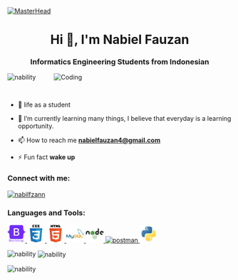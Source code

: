 [![MasterHead](https://i.ibb.co.com/Sw8R6ZNq/Frame-1362790555.jpg)](https://nability.io)
<h1 align="center">Hi 👋, I'm Nabiel Fauzan</h1>
<h3 align="center">Informatics Engineering Students from Indonesian</h3>
<img align="right" alt="Coding" width="400" src="https://i.giphy.com/78XCFBGOlS6keY1Bil.webp"/>

<p align="left"> <img src="https://komarev.com/ghpvc/?username=nability&label=Profile%20views&color=0e75b6&style=flat" alt="nability" /> </p>

<p align="left"> <a href="https://twitter.com/" target="blank"><img src="https://img.shields.io/twitter/follow/?logo=twitter&style=for-the-badge" alt="" /></a> </p>

- 🔭 life as a student

- 🌱 I’m currently learning many things, I believe that everyday is a learning opportunity.

- 📫 How to reach me **nabielfauzan4@gmail.com**

- ⚡ Fun fact **wake up**

<h3 align="left">Connect with me:</h3>
<p align="left">
<a href="https://instagram.com/nabilfzann" target="blank"><img align="center" src="https://raw.githubusercontent.com/rahuldkjain/github-profile-readme-generator/master/src/images/icons/Social/instagram.svg" alt="nabilfzann" height="30" width="40" /></a>
</p>

<h3 align="left">Languages and Tools:</h3>
<p align="left"> <a href="https://getbootstrap.com" target="_blank" rel="noreferrer"> <img src="https://raw.githubusercontent.com/devicons/devicon/master/icons/bootstrap/bootstrap-plain-wordmark.svg" alt="bootstrap" width="40" height="40"/> </a> <a href="https://www.w3schools.com/css/" target="_blank" rel="noreferrer"> <img src="https://raw.githubusercontent.com/devicons/devicon/master/icons/css3/css3-original-wordmark.svg" alt="css3" width="40" height="40"/> </a> <a href="https://www.w3.org/html/" target="_blank" rel="noreferrer"> <img src="https://raw.githubusercontent.com/devicons/devicon/master/icons/html5/html5-original-wordmark.svg" alt="html5" width="40" height="40"/> </a> <a href="https://www.mysql.com/" target="_blank" rel="noreferrer"> <img src="https://raw.githubusercontent.com/devicons/devicon/master/icons/mysql/mysql-original-wordmark.svg" alt="mysql" width="40" height="40"/> </a> <a href="https://nodejs.org" target="_blank" rel="noreferrer"> <img src="https://raw.githubusercontent.com/devicons/devicon/master/icons/nodejs/nodejs-original-wordmark.svg" alt="nodejs" width="40" height="40"/> </a> <a href="https://postman.com" target="_blank" rel="noreferrer"> <img src="https://www.vectorlogo.zone/logos/getpostman/getpostman-icon.svg" alt="postman" width="40" height="40"/> </a> <a href="https://www.python.org" target="_blank" rel="noreferrer"> <img src="https://raw.githubusercontent.com/devicons/devicon/master/icons/python/python-original.svg" alt="python" width="40" height="40"/> </a> </p>

<p><img align="left" src="https://github-readme-stats.vercel.app/api/top-langs?username=nability&show_icons=true&locale=en&layout=compact" alt="nability" /></p>

<p>&nbsp;<img align="center" src="https://github-readme-stats.vercel.app/api?username=nability&show_icons=true&locale=en" alt="nability" /></p>

<p><img align="center" src="https://github-readme-streak-stats.herokuapp.com/?user=nability&" alt="nability" /></p>
